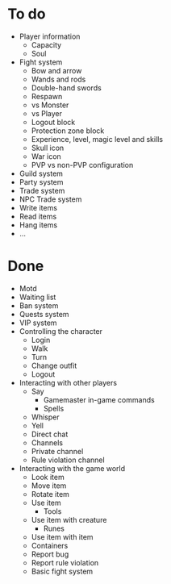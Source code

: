 # To do

- Player information
	- Capacity
	- Soul
- Fight system
	- Bow and arrow
	- Wands and rods
	- Double-hand swords
	- Respawn
	- vs Monster
	- vs Player
	- Logout block
	- Protection zone block
	- Experience, level, magic level and skills
	- Skull icon
	- War icon
	- PVP vs non-PVP configuration
- Guild system
- Party system
- Trade system
- NPC Trade system
- Write items
- Read items
- Hang items
- ...

# Done

- Motd
- Waiting list
- Ban system
- Quests system
- VIP system
- Controlling the character 
	- Login
	- Walk
	- Turn
	- Change outfit
	- Logout
- Interacting with other players
	- Say
		- Gamemaster in-game commands
		- Spells
	- Whisper
	- Yell
	- Direct chat
	- Channels
	- Private channel
	- Rule violation channel
- Interacting with the game world 
	- Look item 
	- Move item
	- Rotate item
	- Use item
		- Tools
	- Use item with creature
		- Runes
	- Use item with item
	- Containers
	- Report bug
	- Report rule violation
	- Basic fight system